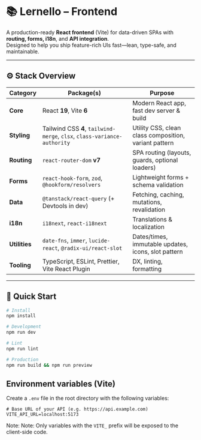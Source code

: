 # 📚 Lernello – Frontend

A production-ready **React frontend** (Vite) for data-driven SPAs with **routing, forms, i18n**, and **API integration**.  
Designed to help you ship feature-rich UIs fast—lean, type-safe, and maintainable.

---

## ⚙️ Stack Overview

| Category   | Package(s) | Purpose |
|---|---|---|
| **Core** | React **19**, Vite **6** | Modern React app, fast dev server & build |
| **Styling** | Tailwind CSS **4**, `tailwind-merge`, `clsx`, `class-variance-authority` | Utility CSS, clean class composition, variant pattern |
| **Routing** | `react-router-dom` **v7** | SPA routing (layouts, guards, optional loaders) |
| **Forms** | `react-hook-form`, `zod`, `@hookform/resolvers` | Lightweight forms + schema validation |
| **Data** | `@tanstack/react-query` (+ Devtools in dev) | Fetching, caching, mutations, revalidation |
| **i18n** | `i18next`, `react-i18next` | Translations & localization |
| **Utilities** | `date-fns`, `immer`, `lucide-react`, `@radix-ui/react-slot` | Dates/times, immutable updates, icons, slot pattern |
| **Tooling** | TypeScript, ESLint, Prettier, Vite React Plugin | DX, linting, formatting |

---

## 🚀 Quick Start

```bash
# Install
npm install

# Development
npm run dev

# Lint
npm run lint

# Production
npm run build && npm run preview
```
## Environment variables (Vite)
Create a `.env` file in the root directory with the following variables:

```env
# Base URL of your API (e.g. https://api.example.com)
VITE_API_URL=localhost:5173
```
Note: Note: Only variables with the `VITE_` prefix will be exposed to the client-side code.
